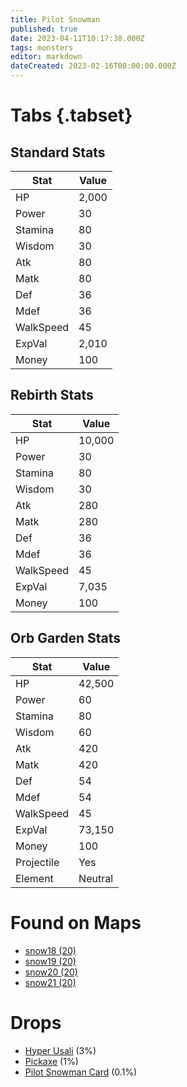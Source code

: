 ```yaml
---
title: Pilot Snowman
published: true
date: 2023-04-11T10:17:38.000Z
tags: monsters
editor: markdown
dateCreated: 2023-02-16T00:00:00.000Z
---
```


# Tabs {.tabset}

## Standard Stats

|Stat|Value|
|-|-|
|HP|2,000|
|Power|30|
|Stamina|80|
|Wisdom|30|
|Atk|80|
|Matk|80|
|Def|36|
|Mdef|36|
|WalkSpeed|45|
|ExpVal|2,010|
|Money|100|
## Rebirth Stats

|Stat|Value|
|-|-|
|HP|10,000|
|Power|30|
|Stamina|80|
|Wisdom|30|
|Atk|280|
|Matk|280|
|Def|36|
|Mdef|36|
|WalkSpeed|45|
|ExpVal|7,035|
|Money|100|
## Orb Garden Stats

|Stat|Value|
|-|-|
|HP|42,500|
|Power|60|
|Stamina|80|
|Wisdom|60|
|Atk|420|
|Matk|420|
|Def|54|
|Mdef|54|
|WalkSpeed|45|
|ExpVal|73,150|
|Money|100|
|Projectile|Yes|
|Element|Neutral|

# Found on Maps
 * [snow18 (20)](/maps/snow18)
 * [snow19 (20)](/maps/snow19)
 * [snow20 (20)](/maps/snow20)
 * [snow21 (20)](/maps/snow21)

# Drops
 * [Hyper Usali](/items/hyper-usali) (3%)
 * [Pickaxe](/items/pickaxe) (1%)
 * [Pilot Snowman Card](/items/pilot-snowman-card) (0.1%)
